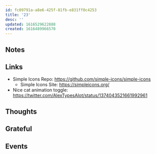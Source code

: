 ```yaml
---
id: fc09791a-a8e6-425f-81fb-e831ff0c4253
title: '23'
desc: ''
updated: 1616529622888
created: 1616489966570
---
```


## Notes

## Links

- Simple Icons Repo: https://github.com/simple-icons/simple-icons
  - Simple Icons Site: https://simpleicons.org/
- Nice cat animation toggle:
  https://twitter.com/AlexTypesAlot/status/1374043521661992961

## Thoughts

## Grateful

## Events
